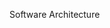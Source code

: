 <span id="title">Software Architecture</span>

<div id="body">

<include src="introduction/container-inParent-asPanel.md" boilerplate />
<include src="architectureDiagrams/container-inParent-asPanel.md" boilerplate />
<include src="architecturalStyles/container-inParent-asPanel.md" boilerplate />

</div>